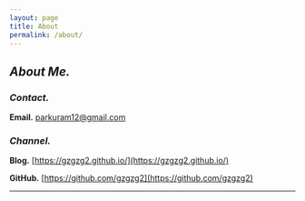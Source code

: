 ```yaml
---
layout: page
title: About
permalink: /about/
---
```


## *About Me.*



### *Contact.*

**Email.** parkuram12@gmail.com

### *Channel.*

**Blog.** [https://gzgzg2.github.io/](https://gzgzg2.github.io/) 

**GitHub.** [https://github.com/gzgzg2](https://github.com/gzgzg2)

---

